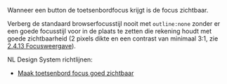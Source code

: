 <!-- @license CC0-1.0 -->

Wanneer een button de toetsenbordfocus krijgt is de focus zichtbaar.

Verberg de standaard browserfocusstijl nooit met `outline:none` zonder er een goede focusstijl voor in de plaats te zetten die rekening houdt met goede zichtbaarheid (2 pixels dikte en een contrast van minimaal 3:1, zie [2.4.13 Focusweergave](/wcag/2.4.13)).

NL Design System richtlijnen:

- [Maak toetsenbord focus goed zichtbaar](/richtlijnen/formulieren/visueel-ontwerp/focus-goed-zichtbaar/)
